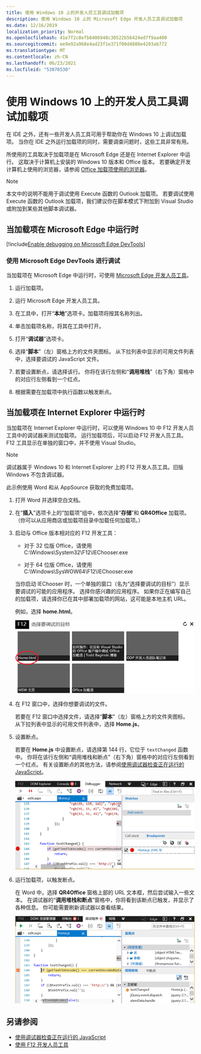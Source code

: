 ```yaml
---
title: 使用 Windows 10 上的开发人员工具调试加载项
description: 使用 Windows 10 上的 Microsoft Edge 开发人员工具调试加载项
ms.date: 12/16/2019
localization_priority: Normal
ms.openlocfilehash: 41e7f2c8efb6406948c30522b56424ed7f9aa400
ms.sourcegitcommit: ee9e92a968e4ad23f1e371f00d4888e4203ab772
ms.translationtype: MT
ms.contentlocale: zh-CN
ms.lasthandoff: 06/23/2021
ms.locfileid: "53076530"
---
```

# <a name="debug-add-ins-using-developer-tools-on-windows-10"></a>使用 Windows 10 上的开发人员工具调试加载项

在 IDE 之外，还有一些开发人员工具可用于帮助你在 Windows 10 上调试加载项。 当你在 IDE 之外运行加载项的同时，需要调查问题时，这些工具非常有用。

所使用的工具取决于加载项是在 Microsoft Edge 还是在 Internet Explorer 中运行。 这取决于计算机上安装的 Windows 10 版本和 Office 版本。 若要确定开发计算机上使用的浏览器，请参阅 [Office 加载项使用的浏览器](../concepts/browsers-used-by-office-web-add-ins.md)。

> [!NOTE]
> 本文中的说明不能用于调试使用 Execute 函数的 Outlook 加载项。 若要调试使用 Execute 函数的 Outlook 加载项，我们建议你在脚本模式下附加到 Visual Studio 或附加到某些其他脚本调试器。

## <a name="when-the-add-in-is-running-in-microsoft-edge"></a>当加载项在 Microsoft Edge 中运行时

[!include[Enable debugging on Microsoft Edge DevTools](../includes/enable-debugging-on-edge-devtools.md)]

### <a name="debug-using-microsoft-edge-devtools"></a>使用 Microsoft Edge DevTools 进行调试

当加载项在 Microsoft Edge 中运行时，可使用 [Microsoft Edge 开发人员工具](https://www.microsoft.com/p/microsoft-edge-devtools-preview/9mzbfrmz0mnj?activetab=pivot%3Aoverviewtab)。

1. 运行加载项。

2. 运行 Microsoft Edge 开发人员工具。

3. 在工具中，打开“**本地**”选项卡。加载项将按其名称列出。

4. 单击加载项名称，将其在工具中打开。

5. 打开“**调试器**”选项卡。 

6. 选择“**脚本**”（左）窗格上方的文件夹图标。 从下拉列表中显示的可用文件列表中，选择要调试的 JavaScript 文件。

7. 若要设置断点，请选择该行。 你将在该行左侧和“**调用堆栈**”（右下角）窗格中的对应行左侧看到一个红点。

8. 根据需要在加载项中执行函数以触发断点。

## <a name="when-the-add-in-is-running-in-internet-explorer"></a>当加载项在 Internet Explorer 中运行时

当加载项在 Internet Explorer 中运行时，可以使用 Windows 10 中 F12 开发人员工具中的调试器来测试加载项。 运行加载项后，可以启动 F12 开发人员工具。 F12 工具显示在单独的窗口中，并不使用 Visual Studio。

> [!NOTE]
> 调试器属于 Windows 10 和 Internet Explorer 上的 F12 开发人员工具。旧版 Windows 不包含调试器。 

此示例使用 Word 和从 AppSource 获取的免费加载项。

1. 打开 Word 并选择空白文档。 
    
2. 在“**插入**”选项卡上的“加载项”组中，依次选择“**存储**”和 **QR4Office** 加载项。 （你可以从应用商店或加载项目录中加载任何加载项。）
    
3. 启动与 Office 版本相对应的 F12 开发工具：
    
   - 对于 32 位版 Office，请使用 C:\Windows\System32\F12\IEChooser.exe
    
   - 对于 64 位版 Office，请使用 C:\Windows\SysWOW64\F12\IEChooser.exe
    
   当你启动 IEChooser 时，一个单独的窗口（名为“选择要调试的目标”）显示要调试的可能的应用程序。 选择你感兴趣的应用程序。 如果你正在编写自己的加载项，请选择你已在其中部署加载项的网站，这可能是本地主机 URL。 
    
   例如，选择 **home.html**。 
    
   ![IEChooser 屏幕，指向气泡外接程序。](../images/choose-target-to-debug.png)

4. 在 F12 窗口中，选择你想要调试的文件。
    
   若要在 F12 窗口中选择文件，请选择“**脚本**”（左）窗格上方的文件夹图标。 从下拉列表中显示的可用文件列表中，选择 **Home.js**。
    
5. 设置断点。
    
   若要在 **Home.js** 中设置断点，请选择第 144 行，它位于 `textChanged` 函数中。 你将在该行左侧和“调用堆栈和断点”（右下角）窗格中的对应行左侧看到一个红点。 有关设置断点的其他方法，请参阅[使用调试器检查正在运行的 JavaScript](/previous-versions/windows/internet-explorer/ie-developer/samples/dn255007(v=vs.85))。 
    
   ![断点在文件home.js调试程序。](../images/debugger-home-js-02.png)

6. 运行加载项，以触发断点。
    
   在 Word 中，选择 **QR4Office** 窗格上部的 URL 文本框，然后尝试输入一些文本。 在调试器的“**调用堆栈和断点**”窗格中，你将看到该断点已触发，并显示了各种信息。 你可能需要刷新调试器以查看结果。
    
   ![调试器，其结果来自触发的断点。](../images/debugger-home-js-01.png)


## <a name="see-also"></a>另请参阅

- [使用调试器检查正在运行的 JavaScript](/previous-versions/windows/internet-explorer/ie-developer/samples/dn255007(v=vs.85))
- [使用 F12 开发人员工具](/previous-versions/windows/internet-explorer/ie-developer/samples/bg182326(v=vs.85))
